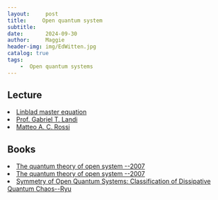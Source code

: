```yaml
---
layout:     post
title:     Open quantum system
subtitle:   
date:       2024-09-30
author:     Maggie
header-img: img/EdWitten.jpg
catalog: true
tags: 
    -  Open quantum systems
---
```



## Lecture 

<li>
<a href="https://qsm.quantumtinkerer.tudelft.nl/8_lindblad/">
Linblad master equation 
</a></li>

<li>
<a href="https://www.pas.rochester.edu/~gtlandi/courses.html">
Prof. Gabriel T. Landi
</a></li>


<li>
<a href="https://www.matteoacrossi.com/research/open_quantum_systems/">
Matteo A. C. Rossi
</a></li>

## Books


<li>
<a href="https://maggiexheuw.github.io/Conformal/Heinz-Peter Breuer, Francesco Petruccione - The theory of open quantum systems-Oxford University Press (2002).pdf">
The quantum theory of open system --2007
</a></li>


<li>
<a href="https://maggiexheuw.github.io/Conformal/Heinz-Peter Breuer, Francesco Petruccione - The theory of open quantum systems-Oxford University Press (2002).pdf">
The quantum theory of open system --2007
</a></li>

<li>
<a href="https://maggiexheuw.github.io/Conformal/PRXQuantum.4.030328.pdf">
Symmetry of Open Quantum Systems: Classification of Dissipative Quantum
Chaos--Ryu
</a></li>
